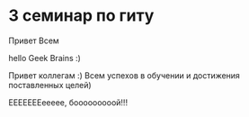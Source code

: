 # 3 семинар по гиту
Привет Всем       

hello Geek Brains :)

Привет коллегам :) Всем успехов в обучении и достижения поставленных целей)


ЕЕЕЕЕЕЕеееее, бооооооооой!!!